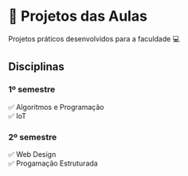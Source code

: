 # :pencil: Projetos das Aulas
Projetos práticos desenvolvidos para a faculdade :computer:

## Disciplinas
### 1º semestre
:white_check_mark: Algoritmos e Programação <br>
:white_check_mark: IoT

### 2º semestre
:white_check_mark: Web Design <br>
:white_check_mark: Progamação Estruturada
